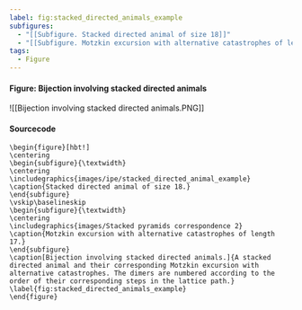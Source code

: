 ```yaml
---
label: fig:stacked_directed_animals_example
subfigures:
  - "[[Subfigure. Stacked directed animal of size 18]]"
  - "[[Subfigure. Motzkin excursion with alternative catastrophes of length 17]]"
tags:
  - Figure
---
```

#### Figure: Bijection involving stacked directed animals

![[Bijection involving stacked directed animals.PNG]]

#### Sourcecode

```
\begin{figure}[hbt!]
\centering
\begin{subfigure}{\textwidth}
\centering
\includegraphics{images/ipe/stacked_directed_animal_example}
\caption{Stacked directed animal of size 18.}
\end{subfigure}
\vskip\baselineskip
\begin{subfigure}{\textwidth}
\centering
\includegraphics{images/Stacked pyramids correspondence 2}
\caption{Motzkin excursion with alternative catastrophes of length 17.}
\end{subfigure}
\caption[Bijection involving stacked directed animals.]{A stacked directed animal and their corresponding Motzkin excursion with alternative catastrophes. The dimers are numbered according to the order of their corresponding steps in the lattice path.}
\label{fig:stacked_directed_animals_example}
\end{figure}
```